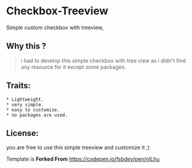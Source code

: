 # Checkbox-Treeview
Simple custom checkbox with treeview,

## Why this ?
> i had to develop this simple checkbox with tree view as i didn't find any resource for it except some packages.


## Traits:
```
* Lightweight.
* very simple.
* easy to customize.
* no packages are used.
```
## License:
you are free to use this simple treeview and customize it ;)

Template is **Forked From** https://codepen.io/fsbdev/pen/nILhu
